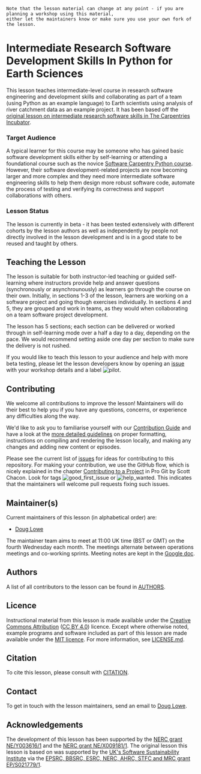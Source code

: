 ```
Note that the lesson material can change at any point - if you are planning a workshop using this material, 
either let the maintainers know or make sure you use your own fork of the lesson.
```

# Intermediate Research Software Development Skills In Python for Earth Sciences

This lesson teaches intermediate-level course in research software engineering and development skills and collaborating as part of a 
team (using Python as an example language) to Earth scientists using analysis of river catchment data as an example project. It has been
based off the [original lesson on intermediate research software skills in The Carpentries Incubator](https://github.com/carpentries-incubator/python-intermediate-inflammation). 

### Target Audience
A typical learner for this course may be someone who has gained basic software development skills either by 
self-learning or attending a foundational course such as the novice [Software Carpentry Python course][swc-lessons]. 
However, their software 
development-related projects are now becoming larger and more complex and they need more 
intermediate software engineering skills to help them design more robust software code, 
automate the process of testing and verifying its correctness and support collaborations with others.

### Lesson Status

The lesson is currently in beta - it has been tested extensively with 
different cohorts by the lesson authors as well as independently by people not directly involved in the lesson development
and is in a good state to be reused and taught by others.

## Teaching the Lesson

The lesson is suitable for both instructor-led teaching or guided self-learning where instructors provide help 
and answer questions (synchronously or asynchrounously) as learners go through the course on their own. 
Initially, in sections 1-3 of the lesson, 
learners are working on a software project and going though exercises individually.
In sections 4 and 5, they are grouped and work in teams,
as they would when collaborating on a team software project development.

The lesson has 5 sections; 
each section can be delivered or worked through in self-learning mode over a half a day to a day, 
depending on the pace.
We would recommend setting aside one day per section to make sure the delivery is not rushed. 

If you would like to teach this lesson to your audience and help with more beta testing, 
please let the lesson developers know by opening an [issue](https://github.com/carpentries-incubator/python-intermediate-development-earth-sciences/issues/new?assignees=&labels=pilot&template=lesson-pilot-issue-template.md&title=) with your workshop details and a 
label ![pilot](https://shields.io/badge/-pilot-31E930).

## Contributing

We welcome all contributions to improve the lesson! Maintainers will do their best to help you if you have any
questions, concerns, or experience any difficulties along the way.

We'd like to ask you to familiarise yourself with our [Contribution Guide](CONTRIBUTING.md) and have a look at
the [more detailed guidelines][lesson-example] on proper formatting, instructions on compiling and rendering the lesson locally, and 
making any changes and adding new content or episodes.

Please see the current list of [issues][issues] for ideas for contributing to this
repository. For making your contribution, we use the GitHub flow, which is
nicely explained in the chapter [Contributing to a Project](http://git-scm.com/book/en/v2/GitHub-Contributing-to-a-Project) in Pro Git
by Scott Chacon.
Look for tags ![good_first_issue](https://img.shields.io/badge/-good%20first%20issue-blueviolet.svg) or
![help_wanted](https://img.shields.io/badge/-help%20wanted-green.svg). 
This indicates that the maintainers will welcome pull requests fixing such issues.

## Maintainer(s)

Current maintainers of this lesson (in alphabetical order) are:

* [Doug Lowe][doug-lowe]

The maintainer team aims to meet at 11:00 UK time (BST or GMT) on the fourth Wednesday each month. The meetings alternate between operations meetings and co-working sprints.
Meeting notes are kept in the [Google doc](https://docs.google.com/document/d/1-SvoY_2GvlQgJnu8zfr6VnU7sev_iWZAIwBUywNSfWE/edit#).

## Authors

A list of all contributors to the lesson can be found in [AUTHORS](AUTHORS).

## Licence

Instructional material from this lesson is made available under the
[Creative Commons Attribution][cc-by-human] ([CC BY 4.0][cc-by-legal]) licence. Except where
otherwise noted, example programs and software included as part of this lesson are made available
under the [MIT licence][mit-license]. For more information, see [LICENSE.md](LICENSE.md).

## Citation

To cite this lesson, please consult with [CITATION](CITATION).

## Contact

To get in touch with the lesson maintainers, send an email to [Doug Lowe](mailto:Douglas.Lowe@manchester.ac.uk).

## Acknowledgements

The development of this lesson has been supported by the [NERC grant NE/Y003616/1](https://gotw.nerc.ac.uk/list_full.asp?pcode=NE%2FY003616%2F1&classtype=&cookieConsent=A) 
and the [NERC grant NE/X009181/1](https://gotw.nerc.ac.uk/list_full.asp?pcode=NE%2FX009181%2F1). 
The original lesson this lesson is based on was supported by the [UK's Software Sustainability Institute][ssi] via the [EPSRC, BBSRC, ESRC, NERC, AHRC, STFC and MRC grant EP/S021779/1](https://gow.epsrc.ukri.org/NGBOViewGrant.aspx?GrantRef=EP/S021779/1). 

[swc-lessons]: https://software-carpentry.org/lessons/
[best-practices]: http://journals.plos.org/plosbiology/article?id=10.1371/journal.pbio.1001745
[good-practices]: http://journals.plos.org/ploscompbiol/article?id=10.1371/journal.pcbi.1005510
[programming-with-python]: https://swcarpentry.github.io/python-novice-inflammation/
[lesson-example]: https://carpentries.github.io/lesson-example
[issues]: ../../issues
[steve-crouch]: https://github.com/steve-crouch
[james-graham]: https://github.com/jag1g13
[aleksandra-nenadic]: https://github.com/anenadic
[cc-by-human]: https://creativecommons.org/licenses/by/4.0/
[cc-by-legal]: https://creativecommons.org/licenses/by/4.0/legalcode
[mit-license]: https://opensource.org/licenses/MIT
[styles]: https://github.com/carpentries/styles/
[ssi]: https://software.ac.uk/
[matthew-bluteau]: https://github.com/bielsnohr
[doug-lowe]: https://github.com/douglowe
[kamilla-kopec-harding]: https://github.com/kkh451
